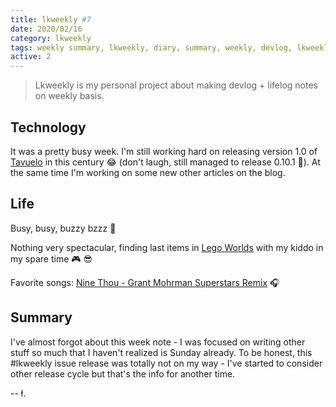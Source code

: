 ```yaml
---
title: lkweekly #7
date: 2020/02/16
category: lkweekly
tags: weekly summary, lkweekly, diary, summary, weekly, devlog, lkweekly2020
active: 2
---
```


> Lkweekly is my personal project about making devlog + lifelog notes on weekly basis.

## Technology

It was a pretty busy week. I'm still working hard on releasing version 1.0 of [Tavuelo](https://www.npmjs.com/package/tavuelo) in this century 😂 (don't laugh, still managed to release 0.10.1 💪). At the same time I'm working on some new other articles on the blog.

## Life

Busy, busy, buzzy bzzz 🐝

Nothing very spectacular, finding last items in [Lego Worlds](https://www.playstation.com/en-gb/games/lego-worlds-ps4/) with my kiddo in my spare time 🎮 😎

Favorite songs: [Nine Thou - Grant Mohrman Superstars Remix](https://open.spotify.com/track/5yT7P2ZY99C373vtcYWVHx) 🎧

## Summary

I've almost forgot about this week note - I was focused on writing other stuff so much that I haven't realized is Sunday already. To be honest, this #lkweekly issue release was totally not on my way - I've started to consider other release cycle but that's the info for another time.

-- ł.

